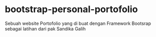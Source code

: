 # bootstrap-personal-portofolio
Sebuah website Portofolio yang di buat dengan Framework Bootsrap sebagai latihan dari pak Sandika Galih
